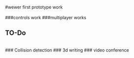 #wewer first prototype work
<br>
<br>
###controls work
###multiplayer works

## TO-Do
<br>
### Collision detection
### 3d writing
### video conference 
